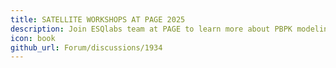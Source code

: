 ```yaml
---
title: SATELLITE WORKSHOPS AT PAGE 2025
description: Join ESQlabs team at PAGE to learn more about PBPK modeling and the new features of Version 12 of OSP Suite.
icon: book
github_url: Forum/discussions/1934
---
```

